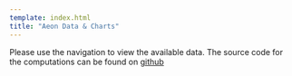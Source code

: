 ```yaml
---
template: index.html
title: "Aeon Data & Charts"
---
```

Please use the navigation to view the available data. The source code for the computations can be found on [github](https://www.github.com/ivoryguru)
